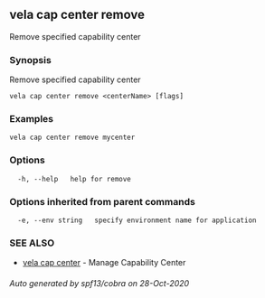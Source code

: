 ## vela cap center remove

Remove specified capability center

### Synopsis

Remove specified capability center

```
vela cap center remove <centerName> [flags]
```

### Examples

```
vela cap center remove mycenter
```

### Options

```
  -h, --help   help for remove
```

### Options inherited from parent commands

```
  -e, --env string   specify environment name for application
```

### SEE ALSO

* [vela cap center](vela_cap_center.md)	 - Manage Capability Center

###### Auto generated by spf13/cobra on 28-Oct-2020
